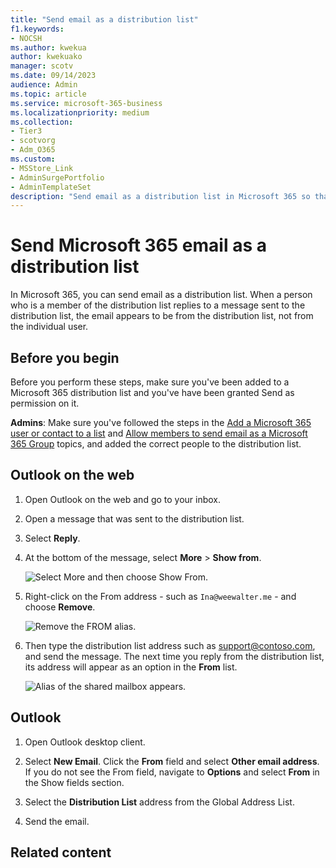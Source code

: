 ```yaml
---
title: "Send email as a distribution list"
f1.keywords:
- NOCSH
ms.author: kwekua
author: kwekuako
manager: scotv
ms.date: 09/14/2023
audience: Admin
ms.topic: article
ms.service: microsoft-365-business
ms.localizationpriority: medium
ms.collection:
- Tier3
- scotvorg 
- Adm_O365
ms.custom:
- MSStore_Link
- AdminSurgePortfolio
- AdminTemplateSet
description: "Send email as a distribution list in Microsoft 365 so that when a member replies to a message it appears to be from the distribution list."
---
```


# Send Microsoft 365 email as a distribution list

In Microsoft 365, you can send email as a distribution list. When a person who is a member of the distribution list replies to a message sent to the distribution list, the email appears to be from the distribution list, not from the individual user.
  
## Before you begin

Before you perform these steps, make sure you've been added to a Microsoft 365 distribution list and you've have been granted Send as permission on it.
  
 **Admins**: Make sure you've followed the steps in the [Add a Microsoft 365 user or contact to a list](../email/add-user-or-contact-to-distribution-list.md) and [Allow members to send email as a Microsoft 365 Group](../../solutions/allow-members-to-send-as-or-send-on-behalf-of-group.md#allow-members-to-send-email-as-a-group) topics, and added the correct people to the distribution list.
  
## Outlook on the web

1. Open Outlook on the web and go to your inbox.

2. Open a message that was sent to the distribution list.

3. Select **Reply**.

4. At the bottom of the message, select **More** \> **Show from**.

   ![Select More and then choose Show From.](../../media/534f13b7-9f15-48ea-8835-ea2ed1863ece.png)
  
5. Right-click on the From address - such as `Ina@weewalter.me` - and choose **Remove**.

   ![Remove the FROM alias.](../../media/9b8d8e8f-dc46-499c-89bd-0a480603bf1f.png)
  
6. Then type the distribution list address such as support@contoso.com, and send the message. The next time you reply from the distribution list, its address will appear as an option in the **From** list.

   ![Alias of the shared mailbox appears.](../../media/f7632a9a-9cab-446c-9e37-23ef50c5b975.png)

## Outlook

1. Open Outlook desktop client.

2. Select **New Email**. Click the **From** field and select **Other email address**. If you do not see the From field, navigate to **Options** and select **From** in the Show fields section.

3. Select the **Distribution List** address from the Global Address List.

4. Send the email.

## Related content
